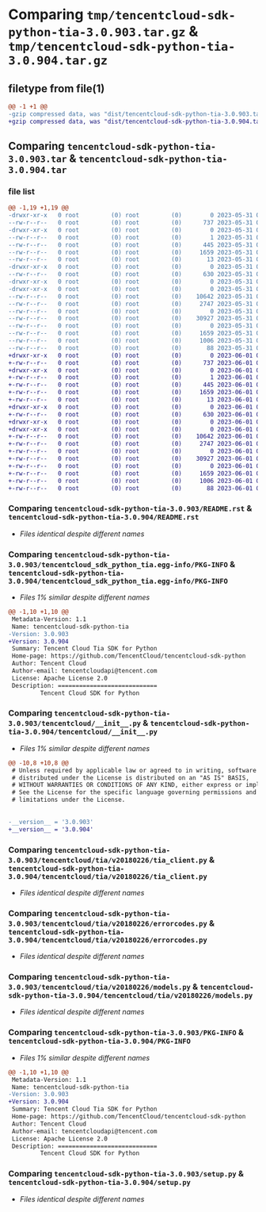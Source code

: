 # Comparing `tmp/tencentcloud-sdk-python-tia-3.0.903.tar.gz` & `tmp/tencentcloud-sdk-python-tia-3.0.904.tar.gz`

## filetype from file(1)

```diff
@@ -1 +1 @@
-gzip compressed data, was "dist/tencentcloud-sdk-python-tia-3.0.903.tar", last modified: Wed May 31 02:22:56 2023, max compression
+gzip compressed data, was "dist/tencentcloud-sdk-python-tia-3.0.904.tar", last modified: Thu Jun  1 02:48:14 2023, max compression
```

## Comparing `tencentcloud-sdk-python-tia-3.0.903.tar` & `tencentcloud-sdk-python-tia-3.0.904.tar`

### file list

```diff
@@ -1,19 +1,19 @@
-drwxr-xr-x   0 root         (0) root         (0)        0 2023-05-31 02:22:56.000000 tencentcloud-sdk-python-tia-3.0.903/
--rw-r--r--   0 root         (0) root         (0)      737 2023-05-31 02:22:56.000000 tencentcloud-sdk-python-tia-3.0.903/README.rst
-drwxr-xr-x   0 root         (0) root         (0)        0 2023-05-31 02:22:56.000000 tencentcloud-sdk-python-tia-3.0.903/tencentcloud_sdk_python_tia.egg-info/
--rw-r--r--   0 root         (0) root         (0)        1 2023-05-31 02:22:56.000000 tencentcloud-sdk-python-tia-3.0.903/tencentcloud_sdk_python_tia.egg-info/dependency_links.txt
--rw-r--r--   0 root         (0) root         (0)      445 2023-05-31 02:22:56.000000 tencentcloud-sdk-python-tia-3.0.903/tencentcloud_sdk_python_tia.egg-info/SOURCES.txt
--rw-r--r--   0 root         (0) root         (0)     1659 2023-05-31 02:22:56.000000 tencentcloud-sdk-python-tia-3.0.903/tencentcloud_sdk_python_tia.egg-info/PKG-INFO
--rw-r--r--   0 root         (0) root         (0)       13 2023-05-31 02:22:56.000000 tencentcloud-sdk-python-tia-3.0.903/tencentcloud_sdk_python_tia.egg-info/top_level.txt
-drwxr-xr-x   0 root         (0) root         (0)        0 2023-05-31 02:22:56.000000 tencentcloud-sdk-python-tia-3.0.903/tencentcloud/
--rw-r--r--   0 root         (0) root         (0)      630 2023-05-31 02:22:56.000000 tencentcloud-sdk-python-tia-3.0.903/tencentcloud/__init__.py
-drwxr-xr-x   0 root         (0) root         (0)        0 2023-05-31 02:22:56.000000 tencentcloud-sdk-python-tia-3.0.903/tencentcloud/tia/
-drwxr-xr-x   0 root         (0) root         (0)        0 2023-05-31 02:22:56.000000 tencentcloud-sdk-python-tia-3.0.903/tencentcloud/tia/v20180226/
--rw-r--r--   0 root         (0) root         (0)    10642 2023-05-31 02:22:56.000000 tencentcloud-sdk-python-tia-3.0.903/tencentcloud/tia/v20180226/tia_client.py
--rw-r--r--   0 root         (0) root         (0)     2747 2023-05-31 02:22:56.000000 tencentcloud-sdk-python-tia-3.0.903/tencentcloud/tia/v20180226/errorcodes.py
--rw-r--r--   0 root         (0) root         (0)        0 2023-05-31 02:22:56.000000 tencentcloud-sdk-python-tia-3.0.903/tencentcloud/tia/v20180226/__init__.py
--rw-r--r--   0 root         (0) root         (0)    30927 2023-05-31 02:22:56.000000 tencentcloud-sdk-python-tia-3.0.903/tencentcloud/tia/v20180226/models.py
--rw-r--r--   0 root         (0) root         (0)        0 2023-05-31 02:22:56.000000 tencentcloud-sdk-python-tia-3.0.903/tencentcloud/tia/__init__.py
--rw-r--r--   0 root         (0) root         (0)     1659 2023-05-31 02:22:56.000000 tencentcloud-sdk-python-tia-3.0.903/PKG-INFO
--rw-r--r--   0 root         (0) root         (0)     1006 2023-05-31 02:22:56.000000 tencentcloud-sdk-python-tia-3.0.903/setup.py
--rw-r--r--   0 root         (0) root         (0)       88 2023-05-31 02:22:56.000000 tencentcloud-sdk-python-tia-3.0.903/setup.cfg
+drwxr-xr-x   0 root         (0) root         (0)        0 2023-06-01 02:48:14.000000 tencentcloud-sdk-python-tia-3.0.904/
+-rw-r--r--   0 root         (0) root         (0)      737 2023-06-01 02:48:14.000000 tencentcloud-sdk-python-tia-3.0.904/README.rst
+drwxr-xr-x   0 root         (0) root         (0)        0 2023-06-01 02:48:14.000000 tencentcloud-sdk-python-tia-3.0.904/tencentcloud_sdk_python_tia.egg-info/
+-rw-r--r--   0 root         (0) root         (0)        1 2023-06-01 02:48:14.000000 tencentcloud-sdk-python-tia-3.0.904/tencentcloud_sdk_python_tia.egg-info/dependency_links.txt
+-rw-r--r--   0 root         (0) root         (0)      445 2023-06-01 02:48:14.000000 tencentcloud-sdk-python-tia-3.0.904/tencentcloud_sdk_python_tia.egg-info/SOURCES.txt
+-rw-r--r--   0 root         (0) root         (0)     1659 2023-06-01 02:48:14.000000 tencentcloud-sdk-python-tia-3.0.904/tencentcloud_sdk_python_tia.egg-info/PKG-INFO
+-rw-r--r--   0 root         (0) root         (0)       13 2023-06-01 02:48:14.000000 tencentcloud-sdk-python-tia-3.0.904/tencentcloud_sdk_python_tia.egg-info/top_level.txt
+drwxr-xr-x   0 root         (0) root         (0)        0 2023-06-01 02:48:14.000000 tencentcloud-sdk-python-tia-3.0.904/tencentcloud/
+-rw-r--r--   0 root         (0) root         (0)      630 2023-06-01 02:48:14.000000 tencentcloud-sdk-python-tia-3.0.904/tencentcloud/__init__.py
+drwxr-xr-x   0 root         (0) root         (0)        0 2023-06-01 02:48:14.000000 tencentcloud-sdk-python-tia-3.0.904/tencentcloud/tia/
+drwxr-xr-x   0 root         (0) root         (0)        0 2023-06-01 02:48:14.000000 tencentcloud-sdk-python-tia-3.0.904/tencentcloud/tia/v20180226/
+-rw-r--r--   0 root         (0) root         (0)    10642 2023-06-01 02:48:14.000000 tencentcloud-sdk-python-tia-3.0.904/tencentcloud/tia/v20180226/tia_client.py
+-rw-r--r--   0 root         (0) root         (0)     2747 2023-06-01 02:48:14.000000 tencentcloud-sdk-python-tia-3.0.904/tencentcloud/tia/v20180226/errorcodes.py
+-rw-r--r--   0 root         (0) root         (0)        0 2023-06-01 02:48:14.000000 tencentcloud-sdk-python-tia-3.0.904/tencentcloud/tia/v20180226/__init__.py
+-rw-r--r--   0 root         (0) root         (0)    30927 2023-06-01 02:48:14.000000 tencentcloud-sdk-python-tia-3.0.904/tencentcloud/tia/v20180226/models.py
+-rw-r--r--   0 root         (0) root         (0)        0 2023-06-01 02:48:14.000000 tencentcloud-sdk-python-tia-3.0.904/tencentcloud/tia/__init__.py
+-rw-r--r--   0 root         (0) root         (0)     1659 2023-06-01 02:48:14.000000 tencentcloud-sdk-python-tia-3.0.904/PKG-INFO
+-rw-r--r--   0 root         (0) root         (0)     1006 2023-06-01 02:48:14.000000 tencentcloud-sdk-python-tia-3.0.904/setup.py
+-rw-r--r--   0 root         (0) root         (0)       88 2023-06-01 02:48:14.000000 tencentcloud-sdk-python-tia-3.0.904/setup.cfg
```

### Comparing `tencentcloud-sdk-python-tia-3.0.903/README.rst` & `tencentcloud-sdk-python-tia-3.0.904/README.rst`

 * *Files identical despite different names*

### Comparing `tencentcloud-sdk-python-tia-3.0.903/tencentcloud_sdk_python_tia.egg-info/PKG-INFO` & `tencentcloud-sdk-python-tia-3.0.904/tencentcloud_sdk_python_tia.egg-info/PKG-INFO`

 * *Files 1% similar despite different names*

```diff
@@ -1,10 +1,10 @@
 Metadata-Version: 1.1
 Name: tencentcloud-sdk-python-tia
-Version: 3.0.903
+Version: 3.0.904
 Summary: Tencent Cloud Tia SDK for Python
 Home-page: https://github.com/TencentCloud/tencentcloud-sdk-python
 Author: Tencent Cloud
 Author-email: tencentcloudapi@tencent.com
 License: Apache License 2.0
 Description: ============================
         Tencent Cloud SDK for Python
```

### Comparing `tencentcloud-sdk-python-tia-3.0.903/tencentcloud/__init__.py` & `tencentcloud-sdk-python-tia-3.0.904/tencentcloud/__init__.py`

 * *Files 1% similar despite different names*

```diff
@@ -10,8 +10,8 @@
 # Unless required by applicable law or agreed to in writing, software
 # distributed under the License is distributed on an "AS IS" BASIS,
 # WITHOUT WARRANTIES OR CONDITIONS OF ANY KIND, either express or implied.
 # See the License for the specific language governing permissions and
 # limitations under the License.
 
 
-__version__ = '3.0.903'
+__version__ = '3.0.904'
```

### Comparing `tencentcloud-sdk-python-tia-3.0.903/tencentcloud/tia/v20180226/tia_client.py` & `tencentcloud-sdk-python-tia-3.0.904/tencentcloud/tia/v20180226/tia_client.py`

 * *Files identical despite different names*

### Comparing `tencentcloud-sdk-python-tia-3.0.903/tencentcloud/tia/v20180226/errorcodes.py` & `tencentcloud-sdk-python-tia-3.0.904/tencentcloud/tia/v20180226/errorcodes.py`

 * *Files identical despite different names*

### Comparing `tencentcloud-sdk-python-tia-3.0.903/tencentcloud/tia/v20180226/models.py` & `tencentcloud-sdk-python-tia-3.0.904/tencentcloud/tia/v20180226/models.py`

 * *Files identical despite different names*

### Comparing `tencentcloud-sdk-python-tia-3.0.903/PKG-INFO` & `tencentcloud-sdk-python-tia-3.0.904/PKG-INFO`

 * *Files 1% similar despite different names*

```diff
@@ -1,10 +1,10 @@
 Metadata-Version: 1.1
 Name: tencentcloud-sdk-python-tia
-Version: 3.0.903
+Version: 3.0.904
 Summary: Tencent Cloud Tia SDK for Python
 Home-page: https://github.com/TencentCloud/tencentcloud-sdk-python
 Author: Tencent Cloud
 Author-email: tencentcloudapi@tencent.com
 License: Apache License 2.0
 Description: ============================
         Tencent Cloud SDK for Python
```

### Comparing `tencentcloud-sdk-python-tia-3.0.903/setup.py` & `tencentcloud-sdk-python-tia-3.0.904/setup.py`

 * *Files identical despite different names*

